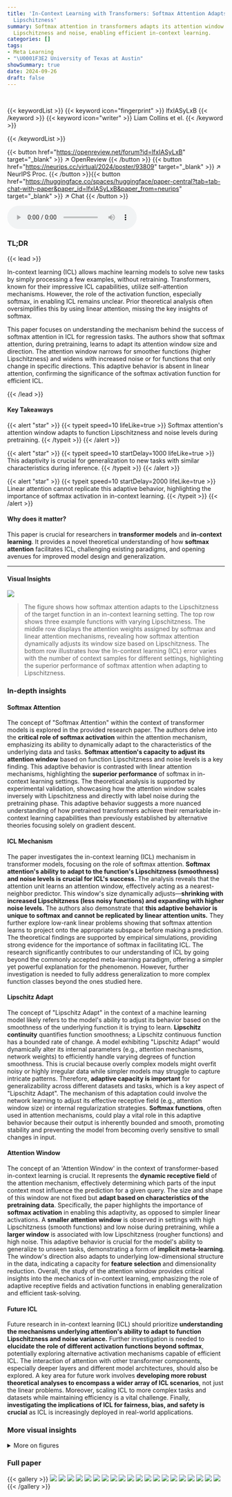 ```yaml
---
title: 'In-Context Learning with Transformers: Softmax Attention Adapts to Function
  Lipschitzness'
summary: Softmax attention in transformers adapts its attention window to function
  Lipschitzness and noise, enabling efficient in-context learning.
categories: []
tags:
- Meta Learning
- "\U0001F3E2 University of Texas at Austin"
showSummary: true
date: 2024-09-26
draft: false
---
```


<br>

{{< keywordList >}}
{{< keyword icon="fingerprint" >}} lfxIASyLxB {{< /keyword >}}
{{< keyword icon="writer" >}} Liam Collins et el. {{< /keyword >}}
 
{{< /keywordList >}}

{{< button href="https://openreview.net/forum?id=lfxIASyLxB" target="_blank" >}}
↗ OpenReview
{{< /button >}}
{{< button href="https://neurips.cc/virtual/2024/poster/93809" target="_blank" >}}
↗ NeurIPS Proc.
{{< /button >}}{{< button href="https://huggingface.co/spaces/huggingface/paper-central?tab=tab-chat-with-paper&paper_id=lfxIASyLxB&paper_from=neurips" target="_blank" >}}
↗ Chat
{{< /button >}}



<audio controls>
    <source src="https://ai-paper-reviewer.com/lfxIASyLxB/podcast.wav" type="audio/wav">
    Your browser does not support the audio element.
</audio>


### TL;DR


{{< lead >}}

In-context learning (ICL) allows machine learning models to solve new tasks by simply processing a few examples, without retraining.  Transformers, known for their impressive ICL capabilities, utilize self-attention mechanisms. However, the role of the activation function, especially softmax, in enabling ICL remains unclear.  Prior theoretical analysis often oversimplifies this by using linear attention, missing the key insights of softmax. 

This paper focuses on understanding the mechanism behind the success of softmax attention in ICL for regression tasks. The authors show that softmax attention, during pretraining, learns to adapt its attention window size and direction. The attention window narrows for smoother functions (higher Lipschitzness) and widens with increased noise or for functions that only change in specific directions.  This adaptive behavior is absent in linear attention, confirming the significance of the softmax activation function for efficient ICL.

{{< /lead >}}


#### Key Takeaways

{{< alert "star" >}}
{{< typeit speed=10 lifeLike=true >}} Softmax attention's attention window adapts to function Lipschitzness and noise levels during pretraining. {{< /typeit >}}
{{< /alert >}}

{{< alert "star" >}}
{{< typeit speed=10 startDelay=1000 lifeLike=true >}} This adaptivity is crucial for generalization to new tasks with similar characteristics during inference. {{< /typeit >}}
{{< /alert >}}

{{< alert "star" >}}
{{< typeit speed=10 startDelay=2000 lifeLike=true >}} Linear attention cannot replicate this adaptive behavior, highlighting the importance of softmax activation in in-context learning. {{< /typeit >}}
{{< /alert >}}

#### Why does it matter?
This paper is crucial for researchers in **transformer models** and **in-context learning**. It provides a novel theoretical understanding of how **softmax attention** facilitates ICL, challenging existing paradigms, and opening avenues for improved model design and generalization.

------
#### Visual Insights



![](https://ai-paper-reviewer.com/lfxIASyLxB/figures_1_1.jpg)

> The figure shows how softmax attention adapts to the Lipschitzness of the target function in an in-context learning setting. The top row shows three example functions with varying Lipschitzness. The middle row displays the attention weights assigned by softmax and linear attention mechanisms, revealing how softmax attention dynamically adjusts its window size based on Lipschitzness. The bottom row illustrates how the In-context learning (ICL) error varies with the number of context samples for different settings, highlighting the superior performance of softmax attention when adapting to Lipschitzness.







### In-depth insights


#### Softmax Attention
The concept of "Softmax Attention" within the context of transformer models is explored in the provided research paper.  The authors delve into the **critical role of softmax activation** within the attention mechanism, emphasizing its ability to dynamically adapt to the characteristics of the underlying data and tasks. **Softmax attention's capacity to adjust its attention window** based on function Lipschitzness and noise levels is a key finding. This adaptive behavior is contrasted with linear attention mechanisms, highlighting the **superior performance** of softmax in in-context learning settings.  The theoretical analysis is supported by experimental validation, showcasing how the attention window scales inversely with Lipschitzness and directly with label noise during the pretraining phase.  This adaptive behavior suggests a more nuanced understanding of how pretrained transformers achieve their remarkable in-context learning capabilities than previously established by alternative theories focusing solely on gradient descent.

#### ICL Mechanism
The paper investigates the in-context learning (ICL) mechanism in transformer models, focusing on the role of softmax attention.  **Softmax attention's ability to adapt to the function's Lipschitzness (smoothness) and noise levels is crucial for ICL's success.** The analysis reveals that the attention unit learns an attention window, effectively acting as a nearest-neighbor predictor. This window's size dynamically adjusts—**shrinking with increased Lipschitzness (less noisy functions) and expanding with higher noise levels.** The authors also demonstrate that **this adaptive behavior is unique to softmax and cannot be replicated by linear attention units.** They further explore low-rank linear problems showing that softmax attention learns to project onto the appropriate subspace before making a prediction.  The theoretical findings are supported by empirical simulations, providing strong evidence for the importance of softmax in facilitating ICL.  The research significantly contributes to our understanding of ICL by going beyond the commonly accepted meta-learning paradigm, offering a simpler yet powerful explanation for the phenomenon.  However, further investigation is needed to fully address generalization to more complex function classes beyond the ones studied here.

#### Lipschitz Adapt
The concept of "Lipschitz Adapt" in the context of a machine learning model likely refers to the model's ability to adjust its behavior based on the smoothness of the underlying function it is trying to learn.  **Lipschitz continuity** quantifies function smoothness; a Lipschitz continuous function has a bounded rate of change. A model exhibiting "Lipschitz Adapt" would dynamically alter its internal parameters (e.g., attention mechanisms, network weights) to efficiently handle varying degrees of function smoothness. This is crucial because overly complex models might overfit noisy or highly irregular data while simpler models may struggle to capture intricate patterns.  Therefore, **adaptive capacity is important** for generalizability across different datasets and tasks, which is a key aspect of "Lipschitz Adapt". The mechanism of this adaptation could involve the network learning to adjust its effective receptive field (e.g., attention window size) or internal regularization strategies. **Softmax functions**, often used in attention mechanisms, could play a vital role in this adaptive behavior because their output is inherently bounded and smooth, promoting stability and preventing the model from becoming overly sensitive to small changes in input.

#### Attention Window
The concept of an 'Attention Window' in the context of transformer-based in-context learning is crucial.  It represents the **dynamic receptive field** of the attention mechanism, effectively determining which parts of the input context most influence the prediction for a given query.  The size and shape of this window are not fixed but **adapt based on characteristics of the pretraining data**. Specifically, the paper highlights the importance of **softmax activation** in enabling this adaptivity, as opposed to simpler linear activations. A **smaller attention window** is observed in settings with high Lipschitzness (smooth functions) and low noise during pretraining, while a **larger window** is associated with low Lipschitzness (rougher functions) and high noise. This adaptive behavior is crucial for the model's ability to generalize to unseen tasks, demonstrating a form of **implicit meta-learning**. The window's direction also adapts to underlying low-dimensional structure in the data, indicating a capacity for **feature selection** and dimensionality reduction.  Overall, the study of the attention window provides critical insights into the mechanics of in-context learning, emphasizing the role of adaptive receptive fields and activation functions in enabling generalization and efficient task-solving.

#### Future ICL
Future research in in-context learning (ICL) should prioritize **understanding the mechanisms underlying attention's ability to adapt to function Lipschitzness and noise variance.**  Further investigation is needed to **elucidate the role of different activation functions beyond softmax**, potentially exploring alternative activation mechanisms capable of efficient ICL.  The interaction of attention with other transformer components, especially deeper layers and different model architectures, should also be explored.  A key area for future work involves **developing more robust theoretical analyses to encompass a wider array of ICL scenarios**, not just the linear problems.  Moreover, scaling ICL to more complex tasks and datasets while maintaining efficiency is a vital challenge. Finally, **investigating the implications of ICL for fairness, bias, and safety is crucial** as ICL is increasingly deployed in real-world applications.


### More visual insights

<details>
<summary>More on figures
</summary>


![](https://ai-paper-reviewer.com/lfxIASyLxB/figures_5_1.jpg)

> This figure shows how the softmax attention mechanism adapts its attention window to the Lipschitzness of the target function and the noise level in the training data.  The top row displays three regression tasks with increasing Lipschitzness. The middle row compares the attention weights assigned by the softmax and linear attention models. The bottom row shows the in-context learning (ICL) error, demonstrating that softmax attention achieves lower error by adapting its window size.


![](https://ai-paper-reviewer.com/lfxIASyLxB/figures_6_1.jpg)

> This figure shows how the softmax attention mechanism adapts to different function Lipschitzness and noise levels in an in-context learning (ICL) setting. The top row illustrates three regression tasks with varying Lipschitzness, showing how the optimal attention window (the region of input space that influences the prediction) shrinks as Lipschitzness increases. The middle row compares the attention weights assigned by softmax and linear attention, demonstrating the adaptive nature of softmax attention. Finally, the bottom row illustrates how ICL error changes with the number of context samples, showing that softmax attention achieves lower error by adapting to the function Lipschitzness.


![](https://ai-paper-reviewer.com/lfxIASyLxB/figures_8_1.jpg)

> This figure shows how the softmax attention mechanism adapts to different function Lipschitzness and noise levels. The top row illustrates three target functions with increasing Lipschitzness, along with noisy training data.  The middle row plots the attention weights assigned to each data point in the context by the softmax and linear attention models.  The softmax model's weights show adaptation to Lipschitzness, widening their focus for less smooth functions. The bottom row presents the in-context learning (ICL) error for each setting as the number of context samples increases.  The results show that softmax attention achieves lower error by adapting its focus to the function's smoothness and data quality.


![](https://ai-paper-reviewer.com/lfxIASyLxB/figures_9_1.jpg)

> This figure shows the test ICL error for softmax attention trained on different function classes, with the same Lipschitz constant (L=1).  The left three plots demonstrate that when both pretraining and test tasks have the same Lipschitz constant, test error is low regardless of the specific function class. The rightmost plot shows the importance of having matching Lipschitz constants between pretraining and test tasks; using a mismatch leads to high error.


![](https://ai-paper-reviewer.com/lfxIASyLxB/figures_17_1.jpg)

> This figure compares two methods for estimating the value of a function at a given point, using either a matrix M or a vector w to weight the contributions of nearby points. The figure shows that using w leads to a more accurate estimate.


![](https://ai-paper-reviewer.com/lfxIASyLxB/figures_27_1.jpg)

> The figure shows how the softmax attention mechanism adapts to different function Lipschitzness and noise levels in in-context learning. The top row displays target functions with varying Lipschitzness. The middle row compares attention weights between softmax and linear attention mechanisms, highlighting the softmax's ability to adapt the attention window size based on Lipschitzness.  The bottom row shows how the ICL error varies with the number of context samples under different settings, demonstrating the effectiveness of softmax attention when it adapts to the function's characteristics.


![](https://ai-paper-reviewer.com/lfxIASyLxB/figures_31_1.jpg)

> This figure shows how softmax attention adapts to the Lipschitzness of the target function in an in-context learning setting. The top row illustrates three regression tasks with varying Lipschitzness. The middle row compares attention weights for softmax and linear attention, showing that softmax attention adjusts its window based on Lipschitzness, while linear attention does not. The bottom row demonstrates that this adaptability improves ICL performance.


![](https://ai-paper-reviewer.com/lfxIASyLxB/figures_52_1.jpg)

> This figure shows the results of experiments comparing softmax and linear attention mechanisms in a low-rank setting. Three different function classes (affine, quadratic, and cosine) were used to generate tasks.  The plots show both the representation learning error, measuring how well the attention mechanism learns the low-dimensional structure of the tasks (ρ(M,B)), and the test ICL error, measuring the performance of the pretrained attention mechanism on unseen tasks. The results indicate that softmax attention effectively learns the low-rank structure, leading to improved performance, while linear attention does not.


</details>






### Full paper

{{< gallery >}}
<img src="https://ai-paper-reviewer.com/lfxIASyLxB/1.png" class="grid-w50 md:grid-w33 xl:grid-w25" />
<img src="https://ai-paper-reviewer.com/lfxIASyLxB/2.png" class="grid-w50 md:grid-w33 xl:grid-w25" />
<img src="https://ai-paper-reviewer.com/lfxIASyLxB/3.png" class="grid-w50 md:grid-w33 xl:grid-w25" />
<img src="https://ai-paper-reviewer.com/lfxIASyLxB/4.png" class="grid-w50 md:grid-w33 xl:grid-w25" />
<img src="https://ai-paper-reviewer.com/lfxIASyLxB/5.png" class="grid-w50 md:grid-w33 xl:grid-w25" />
<img src="https://ai-paper-reviewer.com/lfxIASyLxB/6.png" class="grid-w50 md:grid-w33 xl:grid-w25" />
<img src="https://ai-paper-reviewer.com/lfxIASyLxB/7.png" class="grid-w50 md:grid-w33 xl:grid-w25" />
<img src="https://ai-paper-reviewer.com/lfxIASyLxB/8.png" class="grid-w50 md:grid-w33 xl:grid-w25" />
<img src="https://ai-paper-reviewer.com/lfxIASyLxB/9.png" class="grid-w50 md:grid-w33 xl:grid-w25" />
<img src="https://ai-paper-reviewer.com/lfxIASyLxB/10.png" class="grid-w50 md:grid-w33 xl:grid-w25" />
<img src="https://ai-paper-reviewer.com/lfxIASyLxB/11.png" class="grid-w50 md:grid-w33 xl:grid-w25" />
<img src="https://ai-paper-reviewer.com/lfxIASyLxB/12.png" class="grid-w50 md:grid-w33 xl:grid-w25" />
<img src="https://ai-paper-reviewer.com/lfxIASyLxB/13.png" class="grid-w50 md:grid-w33 xl:grid-w25" />
<img src="https://ai-paper-reviewer.com/lfxIASyLxB/14.png" class="grid-w50 md:grid-w33 xl:grid-w25" />
<img src="https://ai-paper-reviewer.com/lfxIASyLxB/15.png" class="grid-w50 md:grid-w33 xl:grid-w25" />
<img src="https://ai-paper-reviewer.com/lfxIASyLxB/16.png" class="grid-w50 md:grid-w33 xl:grid-w25" />
<img src="https://ai-paper-reviewer.com/lfxIASyLxB/17.png" class="grid-w50 md:grid-w33 xl:grid-w25" />
<img src="https://ai-paper-reviewer.com/lfxIASyLxB/18.png" class="grid-w50 md:grid-w33 xl:grid-w25" />
<img src="https://ai-paper-reviewer.com/lfxIASyLxB/19.png" class="grid-w50 md:grid-w33 xl:grid-w25" />
<img src="https://ai-paper-reviewer.com/lfxIASyLxB/20.png" class="grid-w50 md:grid-w33 xl:grid-w25" />
{{< /gallery >}}
